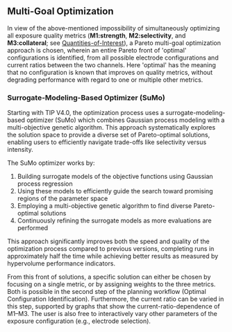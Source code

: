 ## Multi-Goal Optimization

In view of the above-mentioned impossibility of simultaneously optimizing all exposure quality metrics (**M1:strength**, **M2:selectivity**, and **M3:collateral**; see [Quantities-of-Interest](/docs/background/electromagnetic_modeling/quantities_of_interest.md)), a Pareto multi-goal optimization approach is chosen, wherein an entire Pareto front of 'optimal' configurations is identified, from all possible electrode configurations and current ratios between the two channels. Here 'optimal' has the meaning that no configuration is known that improves on quality metrics, without degrading performance with regard to one or multiple other metrics.

### Surrogate-Modeling-Based Optimizer (SuMo)

Starting with TIP V4.0, the optimization process uses a surrogate-modeling-based optimizer (SuMo) which combines Gaussian process modeling with a multi-objective genetic algorithm. This approach systematically explores the solution space to provide a diverse set of Pareto-optimal solutions, enabling users to efficiently navigate trade-offs like selectivity versus intensity.

The SuMo optimizer works by:

1. Building surrogate models of the objective functions using Gaussian process regression
2. Using these models to efficiently guide the search toward promising regions of the parameter space
3. Employing a multi-objective genetic algorithm to find diverse Pareto-optimal solutions
4. Continuously refining the surrogate models as more evaluations are performed

This approach significantly improves both the speed and quality of the optimization process compared to previous versions, completing runs in approximately half the time while achieving better results as measured by hypervolume performance indicators.

From this front of solutions, a specific solution can either be chosen by focusing on a single metric, or by assigning weights to the three metrics. Both is possible in the second step of the planning workflow (Optimal Configuration Identification). Furthermore, the current ratio can be varied in this step, supported by graphs that show the current-ratio-dependence of M1–M3. The user is also free to interactively vary other parameters of the exposure configuration (e.g., electrode selection).
